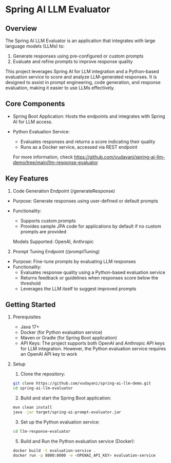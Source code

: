 # Spring AI LLM Evaluator

## Overview

The Spring AI LLM Evaluator is an application that integrates with large language models (LLMs) to:

1. Generate responses using pre-configured or custom prompts
2. Evaluate and refine prompts to improve response quality

This project leverages Spring AI for LLM integration and a Python-based evaluation service to score and analyze LLM-generated responses. It is designed to assist in prompt engineering, code generation, and response evaluation, making it easier to use LLMs effectively.

## Core Components
- Spring Boot Application:
	Hosts the endpoints and integrates with Spring AI for LLM access.
- Python Evaluation Service:
	- Evaluates responses and returns a score indicating their quality
    - Runs as a Docker service, accessed via REST endpoint

    For more information, check https://github.com/vudayani/spring-ai-llm-demo/tree/main/llm-response-evaluator

## Key Features

1. Code Generation Endpoint (/generateResponse)
- Purpose: Generate responses using user-defined or default prompts
- Functionality:
   - Supports custom prompts
   - Provides sample JPA code for applications by default if no custom prompts are provided

	Models Supported: OpenAI, Anthropic

2. Prompt Tuning Endpoint (/promptTuning)
- Purpose: Fine-tune prompts by evaluating LLM responses
- Functionality:
	- Evaluates response quality using a Python-based evaluation service
	- Returns feedback or guidelines when responses score below the threshold
	- Leverages the LLM itself to suggest improved prompts
     
## Getting Started
1. Prerequisites
	- Java 17+
	- Docker (for Python evaluation service)
	- Maven or Gradle (for Spring Boot application)
    - API Keys: The project supports both OpenAI and Anthropic API keys for LLM integration. However, the Python evaluation service requires an OpenAI API key to work

2. Setup
	1. Clone the repository:
	```bash
	git clone https://github.com/vudayani/spring-ai-llm-demo.git
	cd spring-ai-llm-evaluator
	```
	2. Build and start the Spring Boot application:
	```bash
	mvn clean install
	java -jar target/spring-ai-prompt-evaluator.jar
	```
	3. Set up the Python evaluation service:
	```bash
	cd llm-response-evaluator
	```
	5. Build and Run the Python evaluation service (Docker):
	```bash
	docker build -t evaluation-service .
	docker run -p 8000:8000 -e <OPENAI_API_KEY> evaluation-service
	```